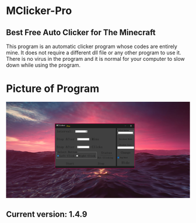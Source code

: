 # MClicker-Pro
## Best Free Auto Clicker for The Minecraft

This program is an automatic clicker program whose codes are entirely mine. It does not require a different dll file or any other program to use it. There is no virus in the program and it is normal for your computer to slow down while using the program.

# Picture of Program

![Screenshot](program.png)

## Current version: 1.4.9
